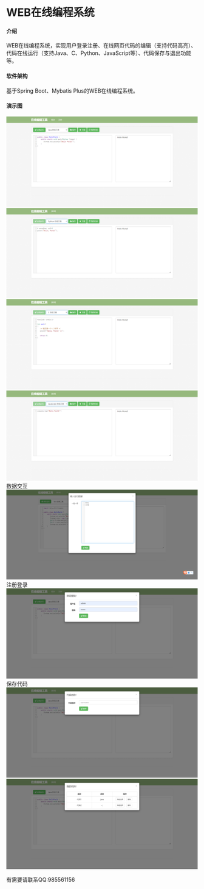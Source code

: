 # WEB在线编程系统

#### 介绍
WEB在线编程系统，实现用户登录注册、在线网页代码的编辑（支持代码高亮）、代码在线运行（支持Java、C、Python、JavaScript等）、代码保存与退出功能等。

#### 软件架构
基于Spring Boot、Mybatis Plus的WEB在线编程系统。


#### 演示图
![输入图片说明](img/java.jpg)
![输入图片说明](img/python.jpg)
![输入图片说明](img/c.png)
![输入图片说明](img/js.png)
数据交互
![输入图片说明](img/interaction.png)
注册登录
![输入图片说明](img/login.png)
保存代码
![输入图片说明](img/save_code.png)
![输入图片说明](img/me_code.png)

有需要请联系QQ:985561156
